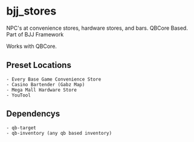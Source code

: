# bjj_stores
NPC's at convenience stores, hardware stores, and bars. QBCore Based. Part of BJJ Framework

Works with QBCore.

## Preset Locations
    - Every Base Game Convenience Store
    - Casino Bartender (Gabz Map)
    - Mega Mall Hardware Store
    - YouTool

## Dependencys
    - qb-target
    - qb-inventory (any qb based inventory)

